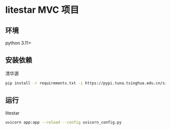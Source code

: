 # litestar MVC 项目

## 环境
python 3.11+

## 安装依赖
清华源
```bash
pip install -r requirements.txt -i https://pypi.tuna.tsinghua.edu.cn/simple
```

## 运行
litestar
```bash
uvicorn app:app --reload --config uvicorn_config.py
```


